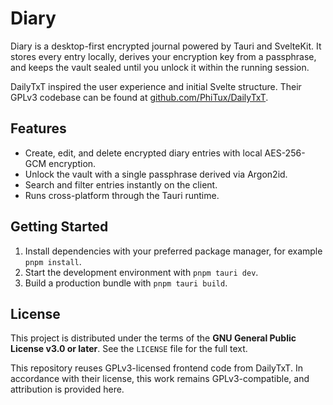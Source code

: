 # Diary

Diary is a desktop-first encrypted journal powered by Tauri and SvelteKit. It stores every entry locally, derives your encryption key from a passphrase, and keeps the vault sealed until you unlock it within the running session.

DailyTxT inspired the user experience and initial Svelte structure. Their GPLv3 codebase can be found at [github.com/PhiTux/DailyTxT](https://github.com/PhiTux/DailyTxT).

## Features
- Create, edit, and delete encrypted diary entries with local AES-256-GCM encryption.
- Unlock the vault with a single passphrase derived via Argon2id.
- Search and filter entries instantly on the client.
- Runs cross-platform through the Tauri runtime.

## Getting Started
1. Install dependencies with your preferred package manager, for example `pnpm install`.
2. Start the development environment with `pnpm tauri dev`.
3. Build a production bundle with `pnpm tauri build`.

## License

This project is distributed under the terms of the **GNU General Public License v3.0 or later**. See the `LICENSE` file for the full text.

This repository reuses GPLv3-licensed frontend code from DailyTxT. In accordance with their license, this work remains GPLv3-compatible, and attribution is provided here.
